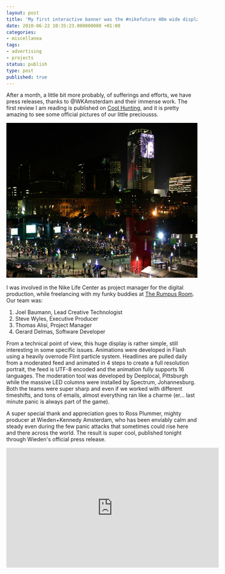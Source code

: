 ```yaml
---
layout: post
title: 'My first interactive banner was the #nikefuture 40m wide display in Johannesburg'
date: 2010-06-22 10:35:23.000000000 +01:00
categories:
- miscellanea
tags:
- advertising
- projects
status: publish
type: post
published: true
---
```

<p>After a month, a little bit more probably, of sufferings and efforts, we have press releases, thanks to @WKAmsterdam and their immense work. The first review I am reading is published on <a href="http://www.coolhunting.com/tech/write-the-headl.php">Cool Hunting</a>, and it is pretty amazing to see some official pictures of our little preciousss.</p>
<p><img class="aligncenter" title="Nike Life Center Johannesburg" src="/images/nike-write-headline1.jpg" alt="Nike Life Center Johannesburg" width="620" height="407" /></p>
<p>I was involved in the Nike Life Center as project manager for the digital production, while freelancing with my funky buddies at <a href="http://www.therumpusroom.tv">The Rumpus Room</a>. Our team was:</p>
<ol>
<li>Joel Baumann, Lead Creative Technologist</li>
<li>Steve Wyles, Executive Producer</li>
<li>Thomas Alisi, Project Manager</li>
<li>Gerard Delmas, Software Developer</li>
</ol>
<p>From a technical point of view, this huge display is rather simple, still interesting in some specific issues. Animations were developed in Flash using a heavily overrode Flint particle system. Headlines are pulled daily from a moderated feed and animated in 4 steps to create a full resolution portrait, the feed is UTF-8 encoded and the animation fully supports 16 languages. The moderation tool was developed by Deeplocal, Pittsburgh while the massive LED columns were installed by Spectrum, Johannesburg. Both the teams were super sharp and even if we worked with different timeshifts, and tons of emails, almost everything ran like a charme (er... last minute panic is always part of the game).</p>
<p>A super special thank and appreciation goes to Ross Plummer, mighty producer at Wieden+Kennedy Amsterdam, who has been enviably calm and steady even during the few panic attacks that sometimes could rise here and there across the world. The result is super cool, published tonight through Wieden's official press release.</p>

<iframe width="560" height="315" src="https://www.youtube.com/embed/pzBUIsX_gZk?rel=0" frameborder="0" allowfullscreen></iframe>